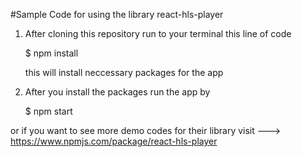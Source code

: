 #Sample Code for using the library react-hls-player

1. After cloning this repository run to your terminal this line of code
   
   $ npm install
   
   this will install neccessary packages for the app
   
2. After you install the packages run the app by
   
   $ npm start
   
   

or if you want to see more demo codes for their library visit
---> https://www.npmjs.com/package/react-hls-player
